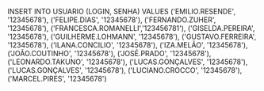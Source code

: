INSERT INTO USUARIO (LOGIN, SENHA) VALUES
('EMILIO.RESENDE', '12345678'),
('FELIPE.DIAS', '12345678'),
('FERNANDO.ZUHER', '12345678'),
('FRANCESCA.ROMANELLI','123456781'),
('GISELDA.PEREIRA', '12345678'),
('GUILHERME.LOHMANN', '12345678'),
('GUSTAVO.FERREIRA', '12345678'),
('ILANA.CONCILIO', '12345678'),
('IZA.MELÃO', '12345678'),
('JOÃO.COUTINHO', '12345678'),
('JOSÉ.PRADO', '12345678'),
('LEONARDO.TAKUNO', '12345678'),
('LUCAS.GONÇALVES', '12345678'),
('LUCAS.GONÇALVES', '12345678'),
('LUCIANO.CROCCO', '12345678'),
('MARCEL.PIRES', '12345678')
